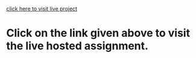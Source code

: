 [click here to visit live project](https://ranveer-15.github.io/Amazon_Clone_HTML_CSS/)
# Click on the link given above to visit the live hosted assignment.
